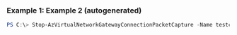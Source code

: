 ### Example 1: Example 2 (autogenerated)
```powershell
PS C:\> Stop-AzVirtualNetworkGatewayConnectionPacketCapture -Name testconn -ResourceGroupName $rgname -SasUrl $sasurl
```

